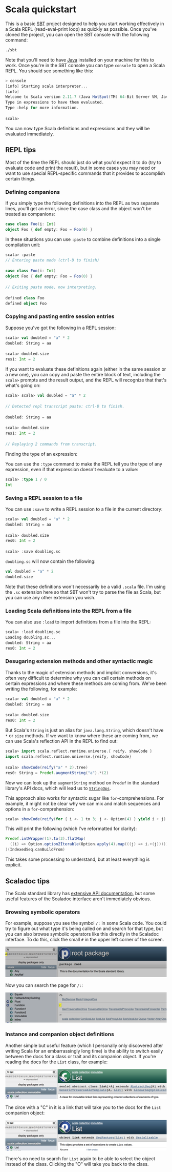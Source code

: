 # Scala quickstart

This is a basic [SBT][sbt] project designed to help you start working
effectively in a Scala REPL (read-eval-print loop) as quickly as possible. Once
you've cloned the project, you can open the SBT console with the following
command:

```bash
./sbt
```

Note that you'll need to have [Java][java] installed on your machine for this to
work. Once you're in the SBT console you can type `console` to open a Scala
REPL. You should see something like this:

```scala
> console
[info] Starting scala interpreter...
[info] 
Welcome to Scala version 2.11.7 (Java HotSpot(TM) 64-Bit Server VM, Java 1.8.0_66).
Type in expressions to have them evaluated.
Type :help for more information.

scala> 
```

You can now type Scala definitions and expressions and they will be evaluated
immediately.

## REPL tips

Most of the time the REPL should just do what you'd expect it to do (try to
evaluate code and print the result), but in some cases you may need or want to
use special REPL-specific commands that it provides to accomplish certain
things.

### Defining companions

If you simply type the following definitions into the REPL as two separate
lines, you'll get an error, since the case class and the object won't be treated
as companions:

```scala
case class Foo(i: Int)
object Foo { def empty: Foo = Foo(0) }
```

In these situations you can use `:paste` to combine definitions into a single
compilation unit:

```scala
scala> :paste
// Entering paste mode (ctrl-D to finish)

case class Foo(i: Int)
object Foo { def empty: Foo = Foo(0) }

// Exiting paste mode, now interpreting.

defined class Foo
defined object Foo
```

### Copying and pasting entire session entries

Suppose you've got the following in a REPL session:

```scala
scala> val doubled = "a" * 2
doubled: String = aa

scala> doubled.size
res1: Int = 2
```

If you want to evaluate these definitions again (either in the same session or a
new one), you can copy and paste the entire block of text, including the
`scala>` prompts and the result output, and the REPL will recognize that that's
what's going on:

```scala
scala> scala> val doubled = "a" * 2

// Detected repl transcript paste: ctrl-D to finish.

doubled: String = aa

scala> doubled.size
res1: Int = 2

// Replaying 2 commands from transcript.
```

Finding the type of an expression:

You can use the `:type` command to make the REPL tell you the type of any
expression, even if that expression doesn't evaluate to a value:

```scala
scala> :type 1 / 0
Int
```

### Saving a REPL session to a file

You can use `:save` to write a REPL session to a file in the current directory:

```scala
scala> val doubled = "a" * 2
doubled: String = aa

scala> doubled.size
res0: Int = 2

scala> :save doubling.sc
```

`doubling.sc` will now contain the following:

```scala
val doubled = "a" * 2
doubled.size
```

Note that these definitions won't necessarily be a valid `.scala` file. I'm
using the `.sc` extension here so that SBT won't try to parse the file as Scala,
but you can use any other extension you wish.

### Loading Scala definitions into the REPL from a file

You can also use `:load` to import definitions from a file into the REPL:

```scala
scala> :load doubling.sc
Loading doubling.sc...
doubled: String = aa
res0: Int = 2
```

### Desugaring extension methods and other syntactic magic

Thanks to the magic of extension methods and implicit conversions, it's often
very difficult to determine why you can call certain methods on certain
expressions and where these methods are coming from. We've been writing the
following, for example:

```scala
scala> val doubled = "a" * 2
doubled: String = aa

scala> doubled.size
res0: Int = 2
```

But Scala's `String` is just an alias for `java.lang.String`, which doesn't have
`*` or `size` methods. If we want to know where these are coming from, we can
use Scala's reflection API in the REPL to find out:

```scala
scala> import scala.reflect.runtime.universe.{ reify, showCode }
import scala.reflect.runtime.universe.{reify, showCode}

scala> showCode(reify("a" * 2).tree)
res0: String = Predef.augmentString("a").*(2)
```

Now we can look up the `augmentString` method on `Predef` in the standard
library's API docs, which will lead us to [`StringOps`][string-ops].

This approach also works for syntactic sugar like `for`-comprehensions. For
example, it might not be clear why we can mix and match sequences and options in
a `for`-comprehension:

```scala
scala> showCode(reify(for { i <- 1 to 3; j <- Option(4) } yield i + j).tree)
```

This will print the following (which I've reformatted for clarity):

```scala
Predef.intWrapper(1).to(3).flatMap(
  ((i) => Option.option2Iterable(Option.apply(4).map(((j) => i.+(j)))))
)(IndexedSeq.canBuildFrom)
```

This takes some processing to understand, but at least everything is explicit.

## Scaladoc tips

The Scala standard library has [extensive API documentation][scala-scaladocs],
but some useful features of the Scaladoc interface aren't immediately obvious.

### Browsing symbolic operators

For example, suppose you see the symbol `/:` in some Scala code. You
could try to figure out what type it's being called on and search for that type,
but you can also browse symbolic operators like this directly in the Scaladoc
interface. To do this, click the small `#` in the upper left corner of the
screen.

![Operator list link](/screenshots/operators-01.png)

Now you can search the page for `/:`:

![Operator list](/screenshots/operators-02.png)

### Instance and companion object definitions

Another simple but useful feature (which I personally only discovered after
writing Scala for an embarrassingly long time) is the ability to switch easily
between the docs for a class or trait and its companion object. If you're
reading the docs for the `List` class, for example:

![Operator list link](/screenshots/class.png)

The circe with a "C" in it is a link that will take you to the docs for the
`List` companion object:

![Operator list link](/screenshots/object.png)

There's no need to search for `List` again to be able to select the object
instead of the class. Clicking the "O" will take you back to the class.

[java]: https://www.java.com/en/download/
[sbt]: http://www.scala-sbt.org
[scala-scaladocs]: http://www.scala-lang.org/api/2.11.7/#package
[string-ops]: http://www.scala-lang.org/api/2.11.7/#scala.collection.immutable.StringOps
